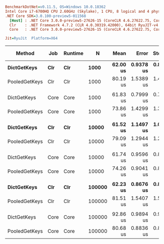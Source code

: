 ``` ini

BenchmarkDotNet=v0.11.5, OS=Windows 10.0.18362
Intel Core i7-6700HQ CPU 2.60GHz (Skylake), 1 CPU, 8 logical and 4 physical cores
.NET Core SDK=3.0.100-preview5-011568
  [Host] : .NET Core 3.0.0-preview5-27626-15 (CoreCLR 4.6.27622.75, CoreFX 4.700.19.22408), 64bit RyuJIT
  Clr    : .NET Framework 4.7.2 (CLR 4.0.30319.42000), 64bit RyuJIT-v4.8.3801.0
  Core   : .NET Core 3.0.0-preview5-27626-15 (CoreCLR 4.6.27622.75, CoreFX 4.700.19.22408), 64bit RyuJIT

Jit=RyuJit  Platform=X64  

```
|        Method |  Job | Runtime |      N |     Mean |     Error |    StdDev | Ratio | RatioSD | Gen 0 | Gen 1 | Gen 2 | Allocated |
|-------------- |----- |-------- |------- |---------:|----------:|----------:|------:|--------:|------:|------:|------:|----------:|
|   **DictGetKeys** |  **Clr** |     **Clr** |   **1000** | **62.00 us** | **0.9378 us** | **0.8772 us** |  **1.00** |    **0.00** |     **-** |     **-** |     **-** |         **-** |
| PooledGetKeys |  Clr |     Clr |   1000 | 80.19 us | 1.5389 us | 1.4395 us |  1.29 |    0.02 |     - |     - |     - |         - |
|               |      |         |        |          |           |           |       |         |       |       |       |           |
|   DictGetKeys | Core |    Core |   1000 | 61.83 us | 0.7999 us | 0.7482 us |  1.00 |    0.00 |     - |     - |     - |         - |
| PooledGetKeys | Core |    Core |   1000 | 73.86 us | 1.4299 us | 1.3376 us |  1.19 |    0.02 |     - |     - |     - |         - |
|               |      |         |        |          |           |           |       |         |       |       |       |           |
|   **DictGetKeys** |  **Clr** |     **Clr** |  **10000** | **61.52 us** | **1.1497 us** | **1.0755 us** |  **1.00** |    **0.00** |     **-** |     **-** |     **-** |         **-** |
| PooledGetKeys |  Clr |     Clr |  10000 | 79.09 us | 1.2944 us | 1.2108 us |  1.29 |    0.03 |     - |     - |     - |         - |
|               |      |         |        |          |           |           |       |         |       |       |       |           |
|   DictGetKeys | Core |    Core |  10000 | 61.74 us | 0.9596 us | 0.8976 us |  1.00 |    0.00 |     - |     - |     - |         - |
| PooledGetKeys | Core |    Core |  10000 | 74.26 us | 0.9041 us | 0.8457 us |  1.20 |    0.02 |     - |     - |     - |         - |
|               |      |         |        |          |           |           |       |         |       |       |       |           |
|   **DictGetKeys** |  **Clr** |     **Clr** | **100000** | **62.23 us** | **0.8676 us** | **0.8116 us** |  **1.00** |    **0.00** |     **-** |     **-** |     **-** |         **-** |
| PooledGetKeys |  Clr |     Clr | 100000 | 81.51 us | 1.5407 us | 1.5821 us |  1.31 |    0.03 |     - |     - |     - |         - |
|               |      |         |        |          |           |           |       |         |       |       |       |           |
|   DictGetKeys | Core |    Core | 100000 | 92.86 us | 0.9894 us | 0.9255 us |  1.00 |    0.00 |     - |     - |     - |         - |
| PooledGetKeys | Core |    Core | 100000 | 80.68 us | 0.8836 us | 0.8265 us |  0.87 |    0.01 |     - |     - |     - |         - |
